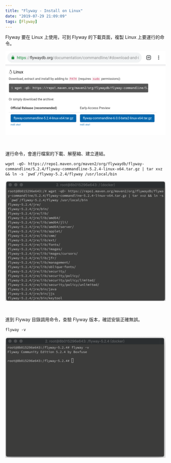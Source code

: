 ```yaml
---
title: "Flyway - Install on Linux"
date: "2019-07-29 21:09:09"
tags: [Flyway]
---
```



Flyway 要在 Linux 上使用，可到 Flyway 的下載頁面，複製 Linux 上要運行的命令。  

<!-- More -->

![1.png](1.png)

</br>


運行命令，會進行檔案的下載、解壓縮、建立連結。  

    wget -qO- https://repo1.maven.org/maven2/org/flywaydb/flyway-commandline/5.2.4/flyway-commandline-5.2.4-linux-x64.tar.gz | tar xvz && ln -s `pwd`/flyway-5.2.4/flyway /usr/local/bin 

![2.png](2.png)

</br>


進到 Flyway 目錄調用命令，查驗 Flyway 版本，確認安裝正確無誤。  

    flyway -v

![3.png](3.png)
